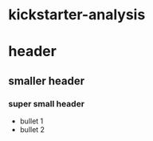 # kickstarter-analysis
# header
## smaller header
### super small header
  * bullet 1
  * bullet 2


